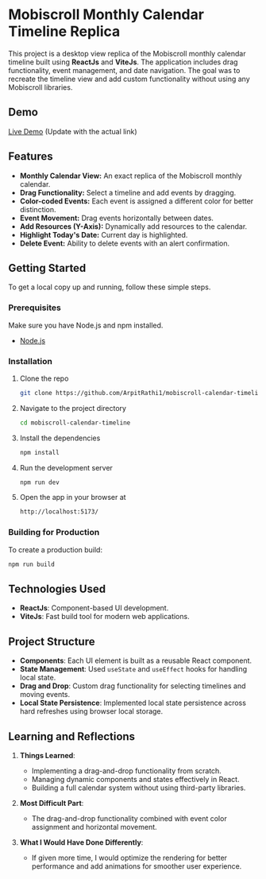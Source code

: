 # Mobiscroll Monthly Calendar Timeline Replica

This project is a desktop view replica of the Mobiscroll monthly calendar timeline built using **ReactJs** and **ViteJs**. The application includes drag functionality, event management, and date navigation. The goal was to recreate the timeline view and add custom functionality without using any Mobiscroll libraries.

## Demo

[Live Demo](#) (Update with the actual link)

## Features

- **Monthly Calendar View:** An exact replica of the Mobiscroll monthly calendar.
- **Drag Functionality:** Select a timeline and add events by dragging.
- **Color-coded Events:** Each event is assigned a different color for better distinction.
- **Event Movement:** Drag events horizontally between dates.
- **Add Resources (Y-Axis):** Dynamically add resources to the calendar.
- **Highlight Today's Date:** Current day is highlighted.
- **Delete Event:** Ability to delete events with an alert confirmation.

## Getting Started

To get a local copy up and running, follow these simple steps.

### Prerequisites

Make sure you have Node.js and npm installed.

- [Node.js](https://nodejs.org/)

### Installation

1. Clone the repo

   ```bash
   git clone https://github.com/ArpitRathi1/mobiscroll-calendar-timeline.git
   ```

2. Navigate to the project directory

   ```bash
   cd mobiscroll-calendar-timeline
   ```

3. Install the dependencies

   ```bash
   npm install
   ```

4. Run the development server

   ```bash
   npm run dev
   ```

5. Open the app in your browser at

   ```bash
   http://localhost:5173/
   ```

### Building for Production

To create a production build:

```bash
npm run build
```

## Technologies Used

- **ReactJs**: Component-based UI development.
- **ViteJs**: Fast build tool for modern web applications.

## Project Structure

- **Components**: Each UI element is built as a reusable React component.
- **State Management**: Used `useState` and `useEffect` hooks for handling local state.
- **Drag and Drop**: Custom drag functionality for selecting timelines and moving events.
- **Local State Persistence**: Implemented local state persistence across hard refreshes using browser local storage.

## Learning and Reflections

1. **Things Learned**:

   - Implementing a drag-and-drop functionality from scratch.
   - Managing dynamic components and states effectively in React.
   - Building a full calendar system without using third-party libraries.

2. **Most Difficult Part**:

   - The drag-and-drop functionality combined with event color assignment and horizontal movement.

3. **What I Would Have Done Differently**:

   - If given more time, I would optimize the rendering for better performance and add animations for smoother user experience.

